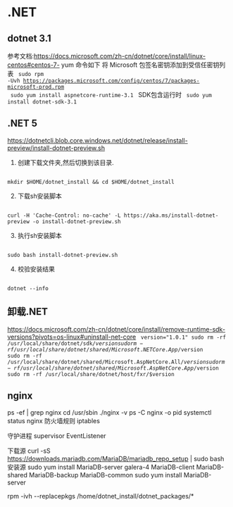 # .NET

## dotnet 3.1

参考文档:https://docs.microsoft.com/zh-cn/dotnet/core/install/linux-centos#centos-7-
yum 命令如下
将 Microsoft 包签名密钥添加到受信任密钥列表
<code>
sudo rpm -Uvh https://packages.microsoft.com/config/centos/7/packages-microsoft-prod.rpm
</code>
<code>
sudo yum install aspnetcore-runtime-3.1
</code>
SDK包含运行时
<code>
sudo yum install dotnet-sdk-3.1
</code>

## .NET 5 
https://dotnetcli.blob.core.windows.net/dotnet/release/install-preview/install-dotnet-preview.sh
1. 创建下载文件夹,然后切换到该目录.
<code>
mkdir $HOME/dotnet_install && cd $HOME/dotnet_install
</code>

2. 下载sh安装脚本
<code>
curl -H 'Cache-Control: no-cache' -L https://aka.ms/install-dotnet-preview -o install-dotnet-preview.sh
</code>

3. 执行sh安装脚本
<code>
sudo bash install-dotnet-preview.sh
</code>

4. 校验安装结果
<code>
dotnet --info
</code>

## 卸载.NET
https://docs.microsoft.com/zh-cn/dotnet/core/install/remove-runtime-sdk-versions?pivots=os-linux#uninstall-net-core
<code>
version="1.0.1"
sudo rm -rf /usr/local/share/dotnet/sdk/$version
sudo rm -rf /usr/local/share/dotnet/shared/Microsoft.NETCore.App/$version
sudo rm -rf /usr/local/share/dotnet/shared/Microsoft.AspNetCore.All/$version
sudo rm -rf /usr/local/share/dotnet/shared/Microsoft.AspNetCore.App/$version
sudo rm -rf /usr/local/share/dotnet/host/fxr/$version
</code>


## nginx
ps -ef | grep nginx
cd /usr/sbin
./nginx -v
ps -C nginx -o pid
systemctl status  nginx
防火墙规则
iptables

守护进程 supervisor
EventListener

下载源
curl -sS https://downloads.mariadb.com/MariaDB/mariadb_repo_setup | sudo bash
安装源
sudo yum install MariaDB-server galera-4 MariaDB-client MariaDB-shared MariaDB-backup MariaDB-common
sudo yum install MariaDB-server


rpm -ivh --replacepkgs /home/dotnet_install/dotnet_packages/*